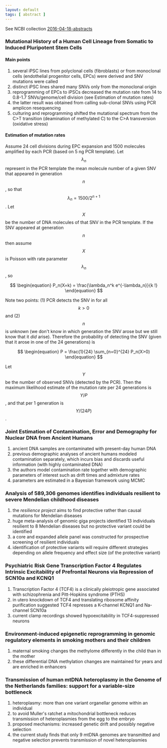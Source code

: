```yaml
---
layout: default
tags: [ abstract ]
---
```


See NCBI collection [2016-04-18-abstracts][ncbi]

### Mutational History of a Human Cell Lineage from Somatic to Induced Pluripotent Stem Cells

#### Main points

1. several iPSC lines from polyclonal cells (fibroblasts) or from monoclonal cells (endothelial progenitor cells, EPCs) were derived and SNV mutations were called
1. distinct iPSC lines shared many SNVs only from the monoclonal origin
1. reprogramming of EPCs to iPSCs decreased the mutation rate from 14 to 0.8-1.7 SNVs/genome/cell division (see Estimation of mutation rates)
1. the latter result was obtained from calling sub-clonal SNVs using PCR amplicon resequencing
1. culturing and reprogramming shifted the mutational spectrum from the C>T transition (deamination of methylated C) to the C>A transversion (oxidative stress)

#### Estimation of mutation rates

Assume 24 cell divisions during EPC expansion and 1500 molecules amplified by each PCR (based on 5 ng PCR template).  Let $$\lambda_n$$ represent in the PCR template the mean molecule number of a given SNV that appeared in generation $$n$$, so that $$\lambda_n = 1500 / 2^{n+1}$$.  Let $$X$$ be the number of DNA molecules of that SNV in the PCR template.  If the SNV appeared at generation $$n$$ then assume $$X$$ is Poisson with rate parameter $$\lambda_n$$, so

$$
\begin{equation}
P_n(X=k) = \frac{\lambda_n^k e^{-\lambda_n}}{k !}
\end{equation}
$$

Note two points: (1) PCR detects the SNV in for all $$k>0$$ and (2) $$n$$ is unknown (we don't know in which generation the SNV arose but we still know that it *did* arise).  Therefore the probability of detecting the SNV (given that it arose in one of the 24 generations) is

$$
\begin{equation}
P = \frac{1}{24} \sum_{n=0}^{24} P_n(X>0)
\end{equation}
$$

Let $$Y$$ be the number of observed SNVs (detected by the PCR).  Then the maximum likelihood estimate of the mutation rate per 24 generations is $$Y/P$$, and that per 1 generation is $$Y/(24 P)$$.

### Joint Estimation of Contamination, Error and Demography for Nuclear DNA from Ancient Humans

1. ancient DNA samples are contaminated with present-day human DNA
1. previous demographic analyses of ancient humans modeled contamination separately, which incurs bias and discards useful information (with highly contaminated DNA)
1. the authors model contamination rate together with demographic parameters of interest such as drift times and admixture rates
1. parameters are estimated in a Bayesian framework using MCMC

### Analysis of 589,306 genomes identifies individuals resilient to severe Mendelian childhood diseases

1. the *resilience project* aims to find protective rather than causal mutations for Mendelian diseases
1. huge meta-analysis of genomic giga projects identified 13 individuals resilient to 8 Mendelian diseases but no protective variant could be identified
1. a core and expanded allele panel was constructed for prospective screening of resilient individuals
1. identification of protective variants will require different strategies depending on allele frequency and effect size (of the protective variant)

### Psychiatric Risk Gene Transcription Factor 4 Regulates Intrinsic Excitability of Prefrontal Neurons via Repression of SCN10a and KCNQ1

1. Transcription Factor 4 (TCF4) is a clinically pleiotropic gene associated with schizophrenia and Pitt-Hopkins syndrome (PTHS)
1. in utero knockdown of TCF4 and translating ribosome affinity purification suggested TCF4 represses a K-channel KCNQ1 and Na-channel SCN10a
1. current clamp recordings showed hypoexcitability in TCF4-suppressed neurons

### Environment‐induced epigenetic reprogramming in genomic regulatory elements in smoking mothers and their children

1. maternal smoking changes the methylome differently in the child than in the mother
1. these differential DNA methylation changes are maintained for years and are enriched in enhancers

### Transmission of human mtDNA heteroplasmy in the Genome of the Netherlands families: support for a variable-size bottleneck

1. heteroplasmy: more than one variant organellar genome within an individual
1. to avoid Muller's ratchet a mitochondrial bottleneck reduces transmission of heteroplasmies from the egg to the embryo
1. proposed mechanisms: increased genetic drift and possibly negative selection
1. the current study finds that only 9 mtDNA genomes are transmitted and negative selection prevents transmission of novel heteroplasmies

[ncbi]: http://www.ncbi.nlm.nih.gov/sites/myncbi/1D5mO3Pdwl4/collections/50062112/public/

